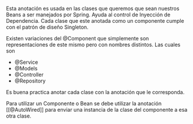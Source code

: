 Esta anotación es usada en las clases que queremos que sean nuestros Beans a ser manejados por Spring. Ayuda al control de Inyección de Dependencia. Cada clase que este anotada como un componente cumple con el patrón de diseño Singleton.

Existen variaciones del @Component que simplemente son representaciones de este mismo pero con nombres distintos. Las cuales son

- @Service
- @Models
- @Controller
- @Repository

Es buena practica anotar cada clase con la anotación que le corresponda.

Para utilizar un Componente o Bean se debe utilizar la anotación [[@AutoWired]] para enviar una instancia de la clase del componente a esa otra clase.
